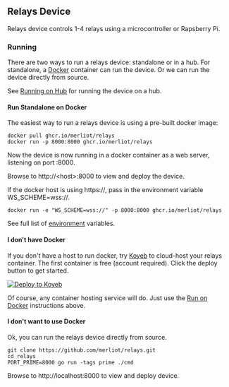 ## Relays Device

Relays device controls 1-4 relays using a microcontroller or Rapsberry Pi.

### Running

There are two ways to run a relays device: standalone or in a hub.  For standalone, a [Docker](https://www.docker.com/) container can run the device.  Or we can run the device directly from source.

See [Running on Hub]() for running the device on a hub.

#### Run Standalone on Docker

The easiest way to run a relays device is using a pre-built docker image:

```
docker pull ghcr.io/merliot/relays
docker run -p 8000:8000 ghcr.io/merliot/relays
```

Now the device is now running in a docker container as a web server, listening on port :8000.  

Browse to http://\<host\>:8000 to view and deploy the device.

If the docker host is using https://, pass in the environment variable WS_SCHEME=wss://.

```
docker run -e "WS_SCHEME=wss://" -p 8000:8000 ghcr.io/merliot/relays
```

See full list of [environment](https://github.com/merliot/device/blob/main/docs/environment.md) variables.

#### I don't have Docker

If you don't have a host to run docker, try [Koyeb](koyeb.com) to cloud-host your relays container.  The first container is free (account required).  Click the deploy button to get started.

[![Deploy to Koyeb](https://www.koyeb.com/static/images/deploy/button.svg)](https://app.koyeb.com/deploy?type=docker&image=ghcr.io/merliot/relays:main&name=relays&instance_type=free&ports=8000;http;/&env[WS_SCHEME]=wss://)

Of course, any container hosting service will do.  Just use the [Run on Docker](#run-on-docker) instructions above.

#### I don't want to use Docker

Ok, you can run the relays device directly from source.

```
git clone https://github.com/merliot/relays.git
cd relays
PORT_PRIME=8000 go run -tags prime ./cmd
```

Browse to http://localhost:8000 to view and deploy device.
